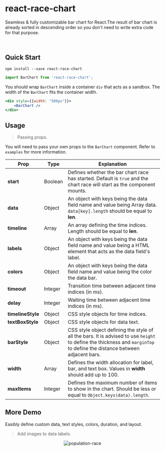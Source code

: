 # react-race-chart

Seamless & fully customizable bar chart for React.The result of bar chart is already sorted in descending order so you don't need to write extra code for that purpose.

<br>


## Quick Start
```
npm install --save react-race-chart
```
```javascript
import BarChart from 'react-race-chart';
```
You should wrap `BarChart` inside a container `div` that acts as a sandbox. The width of the `BarChart` fits the container width.
```jsx
<div style={{width: "500px"}}>
    <BarChart />
</div>
```
## Usage 
> Passing props.

You will need to pass your own props to the `BarChart` component. Refer to `examples` for more information.

|Prop|Type|Explanation|
|---|---|---|
|**start**|Boolean|Defines whether the bar chart race has started. Default is `true` and the chart race will start as the component mounts.|
|**data**|Object|An object with keys being the data field name and value being Array data. `data[key].length` should be equal to **len**.|
|**timeline**|Array|An array defining the time indices. Length should be equal to **len**.|
|**labels**|Object|An object with keys being the data field name and value being a HTML element that acts as the data field's label.|
|**colors**|Object|An object with keys being the data field name and value being the color the data bar.|
|**timeout**|Integer|Transition time between adjacent time indices (in ms).|
|**delay**|Integer|Waiting time between adjacent time indices (in ms).|
|**timelineStyle**|Object|CSS style objects for time indices.|
|**textBoxStyle**|Object|CSS style objects for data text.|
|**barStyle**|Object|CSS style object defining the style of all the bars. It is advised to use `height` to define the thickness and `marginTop` to define the distance between adjacent bars.|
|**width**|Array|Defines the width allocation for label, bar, and text box. Values in **width** should add up to 100.|
|**maxItems**|Integer|Defines the maximum number of items to show in the chart. Should be less or equal to `Object.keys(data).length`.|

## More Demo 
Easibly define custom data, text styles, colors, duration, and layout.

> Add images to data labels.
<p align=center>
    <img src="https://miro.medium.com/max/1400/1*37uCN6y1WyLukxwCadhWRw.gif" alt="population-race"></img>
</p>
<br>